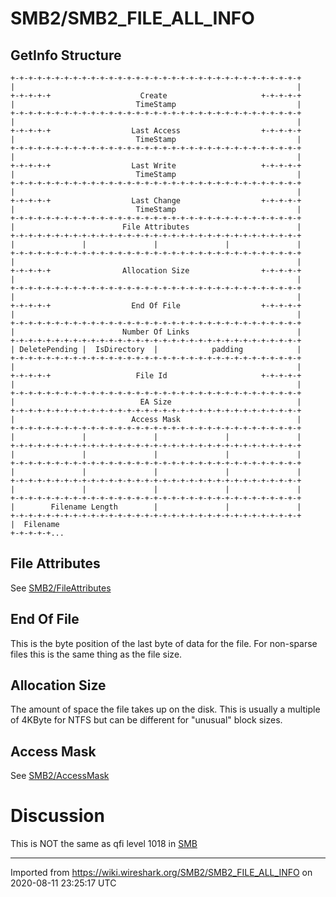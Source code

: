 # SMB2/SMB2\_FILE\_ALL\_INFO

## GetInfo Structure

    +-+-+-+-+-+-+-+-+-+-+-+-+-+-+-+-+-+-+-+-+-+-+-+-+-+-+-+-+-+-+-+-+
    |                                                               |
    +-+-+-+-+                    Create                     +-+-+-+-+
    |                           TimeStamp                           |
    +-+-+-+-+-+-+-+-+-+-+-+-+-+-+-+-+-+-+-+-+-+-+-+-+-+-+-+-+-+-+-+-+
    |                                                               |
    +-+-+-+-+                  Last Access                  +-+-+-+-+
    |                           TimeStamp                           |
    +-+-+-+-+-+-+-+-+-+-+-+-+-+-+-+-+-+-+-+-+-+-+-+-+-+-+-+-+-+-+-+-+
    |                                                               |
    +-+-+-+-+                  Last Write                   +-+-+-+-+
    |                           TimeStamp                           |
    +-+-+-+-+-+-+-+-+-+-+-+-+-+-+-+-+-+-+-+-+-+-+-+-+-+-+-+-+-+-+-+-+
    |                                                               |
    +-+-+-+-+                  Last Change                  +-+-+-+-+
    |                           TimeStamp                           |
    +-+-+-+-+-+-+-+-+-+-+-+-+-+-+-+-+-+-+-+-+-+-+-+-+-+-+-+-+-+-+-+-+
    |                        File Attributes                        |
    +-+-+-+-+-+-+-+-+-+-+-+-+-+-+-+-+-+-+-+-+-+-+-+-+-+-+-+-+-+-+-+-+
    |               |               |               |               |
    +-+-+-+-+-+-+-+-+-+-+-+-+-+-+-+-+-+-+-+-+-+-+-+-+-+-+-+-+-+-+-+-+
    |                                                               |
    +-+-+-+-+                Allocation Size                +-+-+-+-+
    |                                                               |
    +-+-+-+-+-+-+-+-+-+-+-+-+-+-+-+-+-+-+-+-+-+-+-+-+-+-+-+-+-+-+-+-+
    |                                                               |
    +-+-+-+-+                  End Of File                  +-+-+-+-+
    |                                                               |
    +-+-+-+-+-+-+-+-+-+-+-+-+-+-+-+-+-+-+-+-+-+-+-+-+-+-+-+-+-+-+-+-+
    |                        Number Of Links                        |
    +-+-+-+-+-+-+-+-+-+-+-+-+-+-+-+-+-+-+-+-+-+-+-+-+-+-+-+-+-+-+-+-+
    | DeletePending |  IsDirectory  |            padding            |
    +-+-+-+-+-+-+-+-+-+-+-+-+-+-+-+-+-+-+-+-+-+-+-+-+-+-+-+-+-+-+-+-+
    |                                                               |
    +-+-+-+-+                   File Id                     +-+-+-+-+
    |                                                               |
    +-+-+-+-+-+-+-+-+-+-+-+-+-+-+-+-+-+-+-+-+-+-+-+-+-+-+-+-+-+-+-+-+
    |                            EA Size                            |
    +-+-+-+-+-+-+-+-+-+-+-+-+-+-+-+-+-+-+-+-+-+-+-+-+-+-+-+-+-+-+-+-+
    |                          Access Mask                          |
    +-+-+-+-+-+-+-+-+-+-+-+-+-+-+-+-+-+-+-+-+-+-+-+-+-+-+-+-+-+-+-+-+
    |               |               |               |               |
    +-+-+-+-+-+-+-+-+-+-+-+-+-+-+-+-+-+-+-+-+-+-+-+-+-+-+-+-+-+-+-+-+
    |               |               |               |               |
    +-+-+-+-+-+-+-+-+-+-+-+-+-+-+-+-+-+-+-+-+-+-+-+-+-+-+-+-+-+-+-+-+
    |               |               |               |               |
    +-+-+-+-+-+-+-+-+-+-+-+-+-+-+-+-+-+-+-+-+-+-+-+-+-+-+-+-+-+-+-+-+
    |               |               |               |               |
    +-+-+-+-+-+-+-+-+-+-+-+-+-+-+-+-+-+-+-+-+-+-+-+-+-+-+-+-+-+-+-+-+
    |        Filename Length        |               |               |
    +-+-+-+-+-+-+-+-+-+-+-+-+-+-+-+-+-+-+-+-+-+-+-+-+-+-+-+-+-+-+-+-+
    |  Filename
    +-+-+-+-+...

## File Attributes

See [SMB2/FileAttributes](/SMB2/FileAttributes)

## End Of File

This is the byte position of the last byte of data for the file. For non-sparse files this is the same thing as the file size.

## Allocation Size

The amount of space the file takes up on the disk. This is usually a multiple of 4KByte for NTFS but can be different for "unusual" block sizes.

## Access Mask

See [SMB2/AccessMask](/SMB2/AccessMask)

# Discussion

This is NOT the same as qfi level 1018 in [SMB](/SMB)

---

Imported from https://wiki.wireshark.org/SMB2/SMB2_FILE_ALL_INFO on 2020-08-11 23:25:17 UTC
